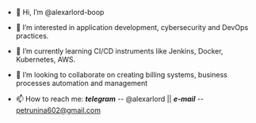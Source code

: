 - 👋 Hi, I’m @alexarlord-boop
- 👀 I’m interested in application development, cybersecurity and DevOps practices.

- 🌱 I’m currently learning CI/CD instruments like Jenkins, Docker, Kubernetes, AWS.
- 💞️ I’m looking to collaborate on creating billing systems, business processes automation and management
- 📫 How to reach me: ***telegram*** -- @alexarlord || ***e-mail***   -- petrunina602@gmail.com

